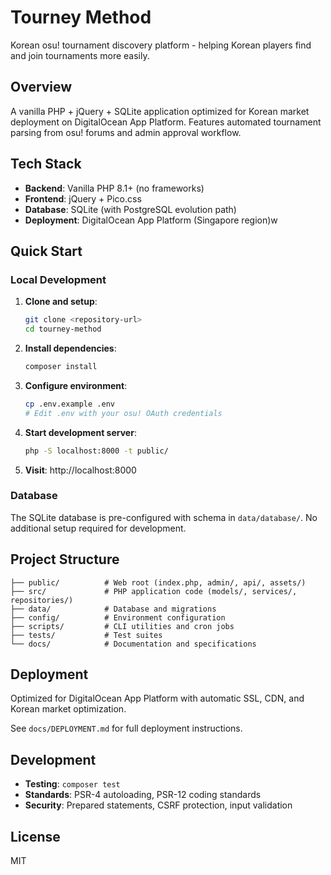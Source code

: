# Tourney Method

Korean osu! tournament discovery platform - helping Korean players find and join tournaments more easily.

## Overview

A vanilla PHP + jQuery + SQLite application optimized for Korean market deployment on DigitalOcean App Platform. Features automated tournament parsing from osu! forums and admin approval workflow.

## Tech Stack

- **Backend**: Vanilla PHP 8.1+ (no frameworks)
- **Frontend**: jQuery + Pico.css
- **Database**: SQLite (with PostgreSQL evolution path)
- **Deployment**: DigitalOcean App Platform (Singapore region)w

## Quick Start

### Local Development

1. **Clone and setup**:
   ```bash
   git clone <repository-url>
   cd tourney-method
   ```

2. **Install dependencies**:
   ```bash
   composer install
   ```

3. **Configure environment**:
   ```bash
   cp .env.example .env
   # Edit .env with your osu! OAuth credentials
   ```

4. **Start development server**:
   ```bash
   php -S localhost:8000 -t public/
   ```

5. **Visit**: http://localhost:8000

### Database

The SQLite database is pre-configured with schema in `data/database/`. No additional setup required for development.

## Project Structure

```
├── public/          # Web root (index.php, admin/, api/, assets/)
├── src/             # PHP application code (models/, services/, repositories/)
├── data/            # Database and migrations
├── config/          # Environment configuration
├── scripts/         # CLI utilities and cron jobs
├── tests/           # Test suites
└── docs/            # Documentation and specifications
```

## Deployment

Optimized for DigitalOcean App Platform with automatic SSL, CDN, and Korean market optimization.

See `docs/DEPLOYMENT.md` for full deployment instructions.

## Development

- **Testing**: `composer test`
- **Standards**: PSR-4 autoloading, PSR-12 coding standards
- **Security**: Prepared statements, CSRF protection, input validation

## License

MIT